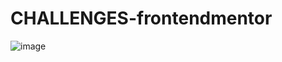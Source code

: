 # CHALLENGES-frontendmentor


![image](https://user-images.githubusercontent.com/77187593/210947026-ca85600c-c146-4f47-9de3-a8aecc099818.png)
